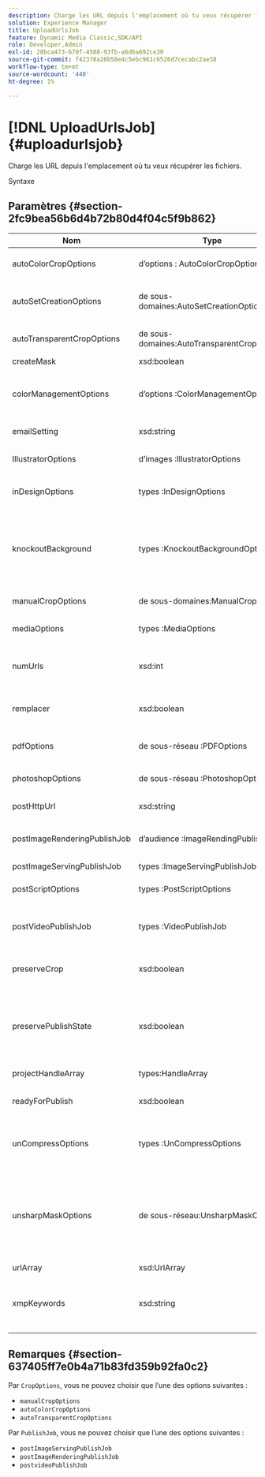 ```yaml
---
description: Charge les URL depuis l'emplacement où tu veux récupérer les fichiers.
solution: Experience Manager
title: UploadUrlsJob
feature: Dynamic Media Classic,SDK/API
role: Developer,Admin
exl-id: 28bca473-670f-4588-93fb-a6d6a692ce30
source-git-commit: f42378a20b58e4c5ebc961c6526d7cecabc2ae38
workflow-type: tm+mt
source-wordcount: '440'
ht-degree: 1%

---
```


# [!DNL UploadUrlsJob]{#uploadurlsjob}

Charge les URL depuis l&#39;emplacement où tu veux récupérer les fichiers.

Syntaxe

## Paramètres {#section-2fc9bea56b6d4b72b80d4f04c5f9b862}

<table id="table_04100BB8ABD84EF68B0A7CE3AD946414"> 
 <thead> 
  <tr> 
   <th colname="col1" class="entry"> Nom </th> 
   <th colname="col2" class="entry"> Type </th> 
   <th colname="col3" class="entry"> Description </th> 
  </tr> 
 </thead>
 <tbody> 
  <tr> 
   <td colname="col1"> <span class="codeph"> <span class="varname"> autoColorCropOptions</span> </span> </td> 
   <td colname="col2"> <span class="codeph"> d’options : AutoColorCropOptions</span> </td> 
   <td colname="col3"> Options de recadrage automatique des images en fonction de la couleur. </td> 
  </tr> 
  <tr> 
   <td colname="col1"> <span class="codeph"> <span class="varname"> autoSetCreationOptions</span> </span> </td> 
   <td colname="col2"> <span class="codeph"> de sous-domaines:AutoSetCreationOptions</span> </td> 
   <td colname="col3"> Tableau de scripts de génération de jeux automatiques à appliquer aux fichiers chargés. </td> 
  </tr> 
  <tr> 
   <td colname="col1"> <span class="codeph"> <span class="varname"> autoTransparentCropOptions</span> </span> </td> 
   <td colname="col2"> <span class="codeph"> de sous-domaines:AutoTransparentCropOptions</span> </td> 
   <td colname="col3"> Supprime l’espace blanc sur les bords des images en fonction de la transparence. </td> 
  </tr> 
  <tr> 
   <td colname="col1"> <span class="codeph"> <span class="varname"> createMask</span> </span> </td> 
   <td colname="col2"> <span class="codeph"> xsd:boolean</span> </td> 
   <td colname="col3"> Permet de créer un masque. </td> 
  </tr> 
  <tr> 
   <td colname="col1"> <span class="codeph"> <span class="varname"> colorManagementOptions</span> </span> </td> 
   <td colname="col2"> <span class="codeph"> d’options :ColorManagementOptions</span> </td> 
   <td colname="col3"> Options que vous pouvez spécifier lors d’un chargement. Le jeu affecte la manière dont la couleur est gérée pour le chargement. </td> 
  </tr> 
  <tr> 
   <td colname="col1"> <span class="codeph"> <span class="varname"> emailSetting</span> </span> </td> 
   <td colname="col2"> <span class="codeph"> xsd:string</span> </td> 
   <td colname="col3"> Choix des paramètres d’e-mail. </td> 
  </tr> 
  <tr> 
   <td colname="col1"> <span class="codeph"> <span class="varname"> IllustratorOptions </span> </span> </td> 
   <td colname="col2"> <span class="codeph"> d’images :IllustratorOptions</span> </td> 
   <td colname="col3"> Options de chargement des fichiers Illustrator sur le serveur d’images. </td> 
  </tr> 
  <tr> 
   <td colname="col1"> <span class="codeph"> <span class="varname"> inDesignOptions</span> </span> </td> 
   <td colname="col2"> <span class="codeph"> types :InDesignOptions</span> </td> 
   <td colname="col3"> Options de chargement des fichiers InDesign sur le serveur. </td> 
  </tr> 
  <tr> 
   <td colname="col1"> <span class="codeph"> <span class="varname"> knockoutBackground </span> </span> </td> 
   <td colname="col2"> <span class="codeph"> types :KnockoutBackgroundOptions</span> </td> 
   <td colname="col3">Masquez l’arrière-plan des images sélectionnées. Vous pouvez ainsi les superposer dans d’autres calques avec une transparence en dehors de l’image de l’objet. Facultatif. Voir <a href="../../types/c-data-types/r-knockout-background-options.md#reference-9196371848964d91842b337640791c9c" format="dita" scope="local"> KnockoutBackgroundOptions</a>. </td> 
  </tr> 
  <tr> 
   <td colname="col1"> <span class="codeph"> <span class="varname"> manualCropOptions</span> </span> </td> 
   <td colname="col2"> <span class="codeph"> de sous-domaines:ManualCropOptions</span> </td> 
   <td colname="col3"> Options de recadrage manuel d’images. </td> 
  </tr> 
  <tr> 
   <td colname="col1"> <span class="codeph"> <span class="varname"> mediaOptions</span> </span> </td> 
   <td colname="col2"> <span class="codeph"> types :MediaOptions</span> </td> 
   <td colname="col3">Options permettant de définir une miniature de la vidéo. Voir <a href="../../types/c-data-types/r-media-options.md#reference-18618fc6803a4b6e994bbb48eba93b5b" format="dita" scope="local"> MediaOptions</a>. </td> 
  </tr> 
  <tr> 
   <td colname="col1"> <span class="codeph"> <span class="varname"> numUrls</span> </span> </td> 
   <td colname="col2"> <span class="codeph"> xsd:int</span> </td> 
   <td colname="col3">Renvoie le nombre d’URL envoyées dans une tâche. Utilisé par <a href="../../operations/c-operations-intro/c-methods/r-get-active-jobs.md#reference-67483cbd71d04042b48434d886e8a7a0" format="dita" scope="local"> getActiveJobs</a> et <a href="../../operations/c-operations-intro/c-methods/r-get-scheduled-jobs.md#reference-2bab1861325f4bff84c879d1efa9146e" format="dita" scope="local"> getScheduledJobs</a>. </td> 
  </tr> 
  <tr> 
   <td colname="col1"> <span class="codeph"> <span class="varname"> remplacer </span> </span> </td> 
   <td colname="col2"> <span class="codeph"> xsd:boolean</span> </td> 
   <td colname="col3"> Permet de spécifier si les fichiers doivent être remplacés lors du chargement. </td> 
  </tr> 
  <tr> 
   <td colname="col1"> <span class="codeph"> <span class="varname"> pdfOptions</span> </span> </td> 
   <td colname="col2"> <span class="codeph"> de sous-réseau :PDFOptions</span> </td> 
   <td colname="col3"> Options de chargement des fichiers PDF sur le serveur d’images. </td> 
  </tr> 
  <tr> 
   <td colname="col1"> <span class="codeph"> <span class="varname"> photoshopOptions</span> </span> </td> 
   <td colname="col2"> <span class="codeph"> de sous-réseau :PhotoshopOptions</span> </td> 
   <td colname="col3"> Options de chargement des fichiers Photoshop sur le serveur d’images. </td> 
  </tr> 
  <tr> 
   <td colname="col1"> <span class="codeph"> <span class="varname"> postHttpUrl</span> </span> </td> 
   <td colname="col2"> <span class="codeph"> xsd:string</span> </td> 
   <td colname="col3"> URL où les fichiers sont chargés. </td> 
  </tr> 
  <tr> 
   <td colname="col1"> <span class="codeph"> <span class="varname"> postImageRenderingPublishJob</span> </span> </td> 
   <td colname="col2"> <span class="codeph"> d’audience :ImageRendingPublishJob</span> </td> 
   <td colname="col3"> Détails d’une tâche de publication de rendu d’image qui s’exécute une fois le chargement terminé. </td> 
  </tr> 
  <tr> 
   <td colname="col1"> <span class="codeph"> <span class="varname"> postImageServingPublishJob</span> </span> </td> 
   <td colname="col2"> <span class="codeph"> types :ImageServingPublishJob</span> </td> 
   <td colname="col3"> Toutes les options de média. </td> 
  </tr> 
  <tr> 
   <td colname="col1"> <span class="codeph"> <span class="varname"> postScriptOptions</span> </span> </td> 
   <td colname="col2"> <span class="codeph"> types :PostScriptOptions</span> </td> 
   <td colname="col3"> Options de chargement de fichiers Post Script sur le serveur d’images. </td> 
  </tr> 
  <tr> 
   <td colname="col1"> <span class="codeph"> <span class="varname"> postVideoPublishJob</span> </span> </td> 
   <td colname="col2"> <span class="codeph"> types :VideoPublishJob</span> </td> 
   <td colname="col3"> Informations détaillées sur une tâche de publication de vidéo qui s’exécute une fois le chargement terminé. </td> 
  </tr> 
  <tr> 
   <td colname="col1"> <span class="codeph"> <span class="varname"> preserveCrop</span> </span> </td> 
   <td colname="col2"> <span class="codeph"> xsd:boolean</span> </td> 
   <td colname="col3"> Contrôle la conservation de toute définition de culture existante. La valeur par défaut est « true » </td> 
  </tr> 
  <tr> 
   <td colname="col1"> <span class="codeph"> <span class="varname"> preservePublishState</span> </span> </td> 
   <td colname="col2"> <span class="codeph"> xsd:boolean</span> </td> 
   <td colname="col3"> Contrôle si l’état de publication d’une ressource existante est conservé lors du remplacement. S’il n’est pas défini, le paramètre par défaut de la société est utilisé. </td> 
  </tr> 
  <tr> 
   <td colname="col1"> <span class="codeph"> <span class="varname"> projectHandleArray</span> </span> </td> 
   <td colname="col2"> <span class="codeph"> types:HandleArray</span> </td> 
   <td colname="col3"> Tableau des descripteurs de projet. </td> 
  </tr> 
  <tr> 
   <td colname="col1"> <span class="codeph"> <span class="varname"> readyForPublish</span> </span> </td> 
   <td colname="col2"> <span class="codeph"> xsd:boolean</span> </td> 
   <td colname="col3"> Indique si les fichiers sont marqués comme prêts à être publiés. </td> 
  </tr> 
  <tr> 
   <td colname="col1"> <span class="codeph"> <span class="varname"> unCompressOptions</span> </span> </td> 
   <td colname="col2"> <span class="codeph"> types :UnCompressOptions</span> </td> 
   <td colname="col3">Extrayez et traitez le contenu des fichiers TAR/ZIP chargés avec ces paramètres facultatifs. Voir <a href="../../types/c-data-types/r-uncompress-options.md#reference-510ec7028b1540bc9b58745f242d49d5" format="dita" scope="local"> d’options de compression</a>. </td> 
  </tr> 
  <tr> 
   <td colname="col1"> <span class="codeph"> <span class="varname"> unsharpMaskOptions </span> </span> </td> 
   <td colname="col2"> <span class="codeph"> de sous-réseau:UnsharpMaskOptions</span> </td> 
   <td colname="col3">Options permettant de contrôler les paramètres de masquage flou lors de la création d’un fichier TIF pyramide optimisé. Utilisez ces paramètres pour améliorer la netteté de l’image. Voir <a href="../../types/c-data-types/r-unsharp-mask-options.md#reference-b9a96244d7ee4424bc4ac3c23be3be3d" format="dita" scope="local"> UnsharpMaskOptions</a>. </td> 
  </tr> 
  <tr> 
   <td colname="col1"> <span class="codeph"> <span class="varname"> urlArray</span> </span> </td> 
   <td colname="col2"> <span class="codeph"> xsd:UrlArray</span> </td> 
   <td colname="col3"> Tableau d’URL à charger. </td> 
  </tr> 
  <tr> 
   <td colname="col1"> <span class="codeph"> <span class="varname"> xmpKeywords </span> </span> </td> 
   <td colname="col2"> <span class="codeph"> xsd:string</span> </td> 
   <td colname="col3"> <p>Une option de métadonnées supplémentaire pour tout ce qui concerne la tâche de chargement. </p> </td> 
  </tr> 
 </tbody> 
</table>

## Remarques {#section-637405ff7e0b4a71b83fd359b92fa0c2}

Par `CropOptions`, vous ne pouvez choisir que l’une des options suivantes :

* `manualCropOptions`
* `autoColorCropOptions`
* `autoTransparentCropOptions`

Par `PublishJob`, vous ne pouvez choisir que l’une des options suivantes :

* `postImageServingPublishJob`
* `postImageRenderingPublishJob`
* `postvideoPublishJob`
